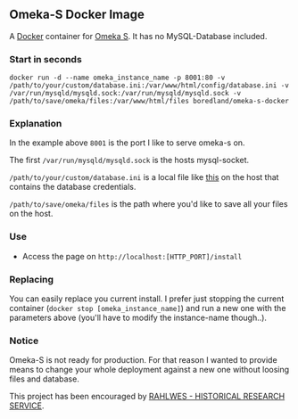 ## Omeka-S Docker Image

A [Docker](https://www.docker.com/) container for [Omeka S](https://github.com/omeka/omeka-s). It has no MySQL-Database included.

### Start in seconds
`docker run -d --name omeka_instance_name -p 8001:80 -v /path/to/your/custom/database.ini:/var/www/html/config/database.ini -v /var/run/mysqld/mysqld.sock:/var/run/mysqld/mysqld.sock -v /path/to/save/omeka/files:/var/www/html/files boredland/omeka-s-docker`

### Explanation
In the example above `8001` is the port I like to serve omeka-s on. 

The first `/var/run/mysqld/mysqld.sock` is the hosts mysql-socket.

`/path/to/your/custom/database.ini` is a local file like [this](https://github.com/boredland/omeka-s-docker/blob/master/files/database.ini) on the host that contains the database credentials.

`/path/to/save/omeka/files` is the path where you'd like to save all your files on the host.

### Use
- Access the page on `http://localhost:[HTTP_PORT]/install`

### Replacing
You can easily replace you current install. I prefer just stopping the current container (`docker stop [omeka_instance_name]`) and run a new one with the parameters above (you'll have to modify the instance-name though..).

### Notice
Omeka-S is not ready for production. For that reason I wanted to provide means to change your whole deployment against a new one without loosing files and database.

This project has been encouraged by [RAHLWES - HISTORICAL RESEARCH SERVICE](https://rahlwes.eu/).
